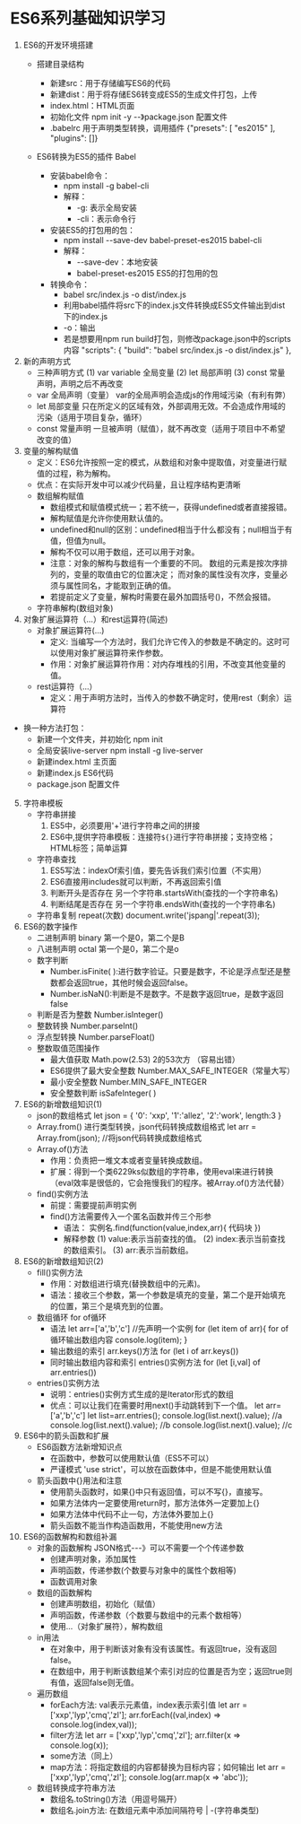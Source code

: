 # ES6系列基础知识学习
1. ES6的开发环境搭建
    - 搭建目录结构
        - 新建src：用于存储编写ES6的代码
        - 新建dist：用于将存储ES6转变成ES5的生成文件打包，上传
        - index.html：HTML页面
        - 初始化文件 npm init -y --》package.json 配置文件
        - .babelrc 用于声明类型转换，调用插件
        {"presets": [
            "es2015"
        ],
        "plugins": []}

    - ES6转换为ES5的插件 Babel
        - 安装babel命令：
            - npm install -g babel-cli
            - 解释：
                -  -g: 表示全局安装
                - -cli：表示命令行
        - 安装ES5的打包用的包： 
            - npm install --save-dev babel-preset-es2015 babel-cli
            - 解释：
                - --save-dev：本地安装
                - babel-preset-es2015 ES5的打包用的包
        - 转换命令：
            - babel src/index.js -o dist/index.js
            - 利用babel插件将src下的index.js文件转换成ES5文件输出到dist下的index.js
            - -o：输出
            - 若是想要用npm run build打包，则修改package.json中的scripts内容
            "scripts": {
                "build": "babel src/index.js -o dist/index.js"
            },
2. 新的声明方式
    - 三种声明方式
    (1) var variable 全局变量
    (2) let 局部声明
    (3) const 常量声明，声明之后不再改变
    - var 全局声明（变量）
    var的全局声明会造成js的作用域污染（有利有弊）
    - let 局部变量
    只在所定义的区域有效，外部调用无效。不会造成作用域的污染（适用于项目复杂，循环）
    - const 常量声明
    一旦被声明（赋值），就不再改变（适用于项目中不希望改变的值）
3. 变量的解构赋值
    - 定义：ES6允许按照一定的模式，从数组和对象中提取值，对变量进行赋值的过程，称为解构。
    - 优点：在实际开发中可以减少代码量，且让程序结构更清晰
    - 数组解构赋值
        - 数组模式和赋值模式统一；若不统一，获得undefined或者直接报错。
        - 解构赋值是允许你使用默认值的。
        - undefined和null的区别：undefined相当于什么都没有；null相当于有值，但值为null。
        - 解构不仅可以用于数组，还可以用于对象。
        - 注意：对象的解构与数组有一个重要的不同。
        数组的元素是按次序排列的，变量的取值由它的位置决定；
        而对象的属性没有次序，变量必须与属性同名，才能取到正确的值。
        - 若提前定义了变量，解构时需要在最外加圆括号()，不然会报错。
    - 字符串解构(数组对象)
4. 对象扩展运算符（...）和rest运算符(简述)
    - 对象扩展运算符(...)
        - 定义: 当编写一个方法时，我们允许它传入的参数是不确定的。这时可以使用对象扩展运算符来作参数。
        - 作用：对象扩展运算符作用：对内存堆栈的引用，不改变其他变量的值。
    - rest运算符（...）
        - 定义：用于声明方法时，当传入的参数不确定时，使用rest（剩余）运算符

- 换一种方法打包：
    - 新建一个文件夹，并初始化 npm init
    - 全局安装live-server npm install -g live-server
    - 新建index.html 主页面
    - 新建index.js ES6代码
    - package.json 配置文件
5. 字符串模板
    - 字符串拼接
        1. ES5中，必须要用'+'进行字符串之间的拼接 
        2. ES6中,提供字符串模板：连接符`${}`进行字符串拼接；支持空格；HTML标签；简单运算
    - 字符串查找
        1. ES5写法：indexOf索引值，要先告诉我们索引位置（不实用）
        2. ES6直接用includes就可以判断，不再返回索引值  
        3. 判断开头是否存在 另一个字符串.startsWith(查找的一个字符串名)
        4. 判断结尾是否存在 另一个字符串.endsWith(查找的一个字符串名)
    - 字符串复制 repeat(次数)
    document.write('jspang|'.repeat(3));
6. ES6的数字操作
    - 二进制声明 binary 第一个是0，第二个是B
    - 八进制声明 octal 第一个是0，第二个是o
    - 数字判断
        - Number.isFinite( ):进行数字验证。只要是数字，不论是浮点型还是整数都会返回true，其他时候会返回false。
        - Number.isNaN():判断是不是数字。不是数字返回true，是数字返回false
    - 判断是否为整数 Number.isInteger()
    - 整数转换  Number.parseInt()
    - 浮点型转换  Number.parseFloat()
    - 整数取值范围操作
        - 最大值获取 Math.pow(2.53) 2的53次方 （容易出错）
        - ES6提供了最大安全整数 Number.MAX_SAFE_INTEGER（常量大写）
        - 最小安全整数 Number.MIN_SAFE_INTEGER
        - 安全整数判断 isSafeInteger( )
7. ES6的新增数组知识(1)
    - json的数组格式
    let json = {
        '0': 'xxp',
        '1':'allez',
        '2':'work',
        length:3
    }
    - Array.from() 进行类型转换，json代码转换成数组格式
    let arr = Array.from(json); //将json代码转换成数组格式
    - Array.of()方法
        - 作用：负责把一堆文本或者变量转换成数组。
        - 扩展：得到一个类6229ks似数组的字符串，使用eval来进行转换（eval效率是很低的，它会拖慢我们的程序。被Array.of()方法代替）
    - find()实例方法
        - 前提：需要提前声明实例
        - find()方法需要传入一个匿名函数并传三个形参
            - 语法：
            实例名.find(function(value,index,arr){
                代码块
            })
            - 解释参数
            (1) value:表示当前查找的值。
            (2) index:表示当前查找的数组索引。
            (3) arr:表示当前数组。
8. ES6的新增数组知识(2)
    - fill()实例方法
        - 作用：对数组进行填充(替换数组中的元素)。
        - 语法：接收三个参数，第一个参数是填充的变量，第二个是开始填充的位置，第三个是填充到的位置。
    - 数组循环 for of循环
        - 语法
        let arr=['a','b','c'] //先声明一个实例
        for (let item of arr){ for of循环输出数组内容
            console.log(item);
        }
        - 输出数组的索引 arr.keys()方法
        for (let i of arr.keys())
        - 同时输出数组内容和索引 entries()实例方法
        for (let [i,val] of arr.entries())
    - entries()实例方法
        - 说明：entries()实例方式生成的是Iterator形式的数组
        - 优点：可以让我们在需要时用next()手动跳转到下一个值。
        let arr=['a','b','c']
        let list=arr.entries();
        console.log(list.next().value); //a
        console.log(list.next().value); //b
        console.log(list.next().value); //c
9. ES6中的箭头函数和扩展
    - ES6函数方法新增知识点
        - 在函数中，参数可以使用默认值（ES5不可以）
        - 严谨模式 'use strict'，可以放在函数体中，但是不能使用默认值
    - 箭头函数中{}用法和注意
        - 使用箭头函数时，如果{}中只有返回值，可以不写{}，直接写。
        - 如果方法体内一定要使用return时，那方法体外一定要加上{}
        - 如果方法体中代码不止一句，方法体外要加上{}
        - 箭头函数不能当作构造函数用，不能使用new方法
10. ES6的函数解构和数组补漏
    - 对象的函数解构 JSON格式---》可以不需要一个个传递参数
        - 创建声明对象，添加属性
        - 声明函数，传递参数(个数要与对象中的属性个数相等)
        - 函数调用对象
    - 数组的函数解构
        - 创建声明数组，初始化（赋值）
        - 声明函数，传递参数（个数要与数组中的元素个数相等）
        - 使用...（对象扩展符），解构数组
    - in用法
        - 在对象中，用于判断该对象有没有该属性。有返回true，没有返回false。
        - 在数组中，用于判断该数组某个索引对应的位置是否为空；返回true则有值，返回false则无值。
    - 遍历数组
        - forEach方法: val表示元素值，index表示索引值
        let arr = ['xxp','lyp','cmq','zl'];
        arr.forEach((val,index) => console.log(index,val));
        - filter方法
        let arr = ['xxp','lyp','cmq','zl'];
        arr.filter(x => console.log(x));
        - some方法（同上）
        - map方法：将指定数组的内容都替换为目标内容；如何输出
        let arr = ['xxp','lyp','cmq','zl'];
        console.log(arr.map(x => 'abc'));
    - 数组转换成字符串方法
        - 数组名.toString()方法（用逗号隔开）
        - 数组名.join方法: 在数组元素中添加间隔符号 | -(字符串类型)
